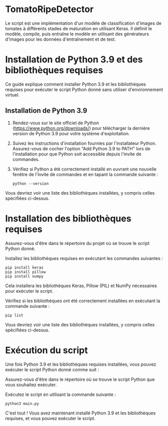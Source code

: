 # TomatoRipeDetector
Le script est une implémentation d'un modèle de classification d'images de tomates à différents stades de maturation en utilisant Keras. Il définit le modèle, compile, puis entraîne le modèle en utilisant des générateurs d'images pour les données d'entraînement et de test.

# Installation de Python 3.9 et des bibliothèques requises

Ce guide explique comment installer Python 3.9 et les bibliothèques requises pour exécuter le script Python donné sans utiliser d'environnement virtuel.

## Installation de Python 3.9

1. Rendez-vous sur le site officiel de Python (https://www.python.org/downloads/) pour télécharger la dernière version de Python 3.9 pour votre système d'exploitation.

2. Suivez les instructions d'installation fournies par l'installateur Python. Assurez-vous de cocher l'option "Add Python 3.9 to PATH" lors de l'installation pour que Python soit accessible depuis l'invite de commandes.

3. Vérifiez si Python a été correctement installé en ouvrant une nouvelle fenêtre de l'invite de commandes et en tapant la commande suivante :

       python --version


Vous devriez voir une liste des bibliothèques installées, y compris celles spécifiées ci-dessus.

# Installation des bibliothèques requises

Assurez-vous d'être dans le répertoire du projet où se trouve le script Python donné.

Installez les bibliothèques requises en exécutant les commandes suivantes :

    pip install keras
    pip install pillow
    pip install numpy

Cela installera les bibliothèques Keras, Pillow (PIL) et NumPy nécessaires pour exécuter le script.

Vérifiez si les bibliothèques ont été correctement installées en exécutant la commande suivante :



    pip list

Vous devriez voir une liste des bibliothèques installées, y compris celles spécifiées ci-dessus.

# Exécution du script

Une fois Python 3.9 et les bibliothèques requises installées, vous pouvez exécuter le script Python donné comme suit :

Assurez-vous d'être dans le répertoire où se trouve le script Python que vous souhaitez exécuter.

Exécutez le script en utilisant la commande suivante :

    python3 main.py

C'est tout ! Vous avez maintenant installé Python 3.9 et les bibliothèques requises, et vous pouvez exécuter le script.
